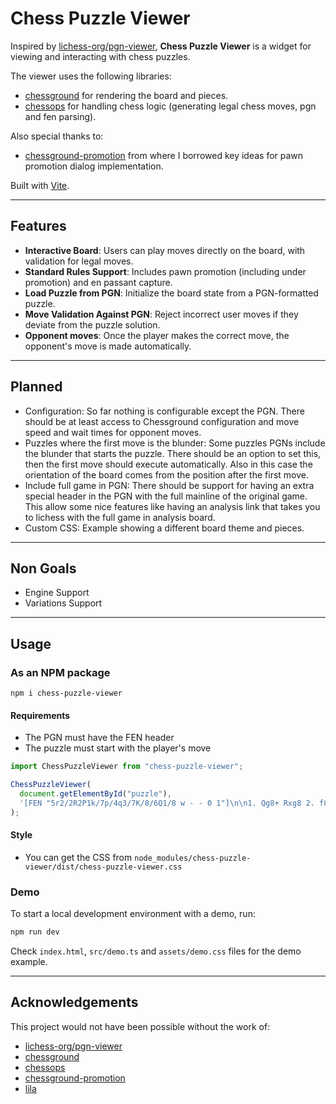 # Chess Puzzle Viewer

Inspired by [lichess-org/pgn-viewer](https://github.com/lichess-org/pgn-viewer/), **Chess Puzzle Viewer** is a widget for viewing and interacting with chess puzzles.

The viewer uses the following libraries:

- [chessground](https://github.com/lichess-org/chessground) for rendering the board and pieces.
- [chessops](https://github.com/niklasf/chessops) for handling chess logic (generating legal chess moves, pgn and fen parsing).

Also special thanks to:

- [chessground-promotion](https://github.com/hi-ogawa/chessground-promotion) from where I borrowed key ideas for pawn promotion dialog implementation.

Built with [Vite](https://vite.dev/).

---

## Features

- **Interactive Board**: Users can play moves directly on the board, with validation for legal moves.
- **Standard Rules Support**: Includes pawn promotion (including under promotion) and en passant capture.
- **Load Puzzle from PGN**: Initialize the board state from a PGN-formatted puzzle.
- **Move Validation Against PGN**: Reject incorrect user moves if they deviate from the puzzle solution.
- **Opponent moves**: Once the player makes the correct move, the opponent's move is made automatically.

---

## Planned

- Configuration: So far nothing is configurable except the PGN. There should be at least access to Chessground configuration
  and move speed and wait times for opponent moves.
- Puzzles where the first move is the blunder: Some puzzles PGNs include the blunder that starts the puzzle.
  There should be an option to set this, then the first move should execute automatically. Also in this case the orientation
  of the board comes from the position after the first move.
- Include full game in PGN: There should be support for having an extra special header in the PGN
  with the full mainline of the original game. This allow some nice features like having an analysis link
  that takes you to lichess with the full game in analysis board.
- Custom CSS: Example showing a different board theme and pieces.

---

## Non Goals

- Engine Support
- Variations Support

---

## Usage

### As an NPM package

```
npm i chess-puzzle-viewer
```

#### Requirements

- The PGN must have the FEN header
- The puzzle must start with the player's move

```js
import ChessPuzzleViewer from "chess-puzzle-viewer";

ChessPuzzleViewer(
  document.getElementById("puzzle"),
  '[FEN "5r2/2R2P1k/7p/4q3/7K/8/6Q1/8 w - - 0 1"]\n\n1. Qg8+ Rxg8 2. f8=N+ Kh8 3. Rh7#',
);
```

#### Style

- You can get the CSS from `node_modules/chess-puzzle-viewer/dist/chess-puzzle-viewer.css`

### Demo

To start a local development environment with a demo, run:

```bash
npm run dev
```

Check `index.html`, `src/demo.ts` and `assets/demo.css` files for the demo example.

---

## Acknowledgements

This project would not have been possible without the work of:

- [lichess-org/pgn-viewer](https://github.com/lichess-org/pgn-viewer)
- [chessground](https://github.com/lichess-org/chessground)
- [chessops](https://github.com/niklasf/chessops)
- [chessground-promotion](https://github.com/hi-ogawa/chessground-promotion)
- [lila](https://github.com/lichess-org/lila)
